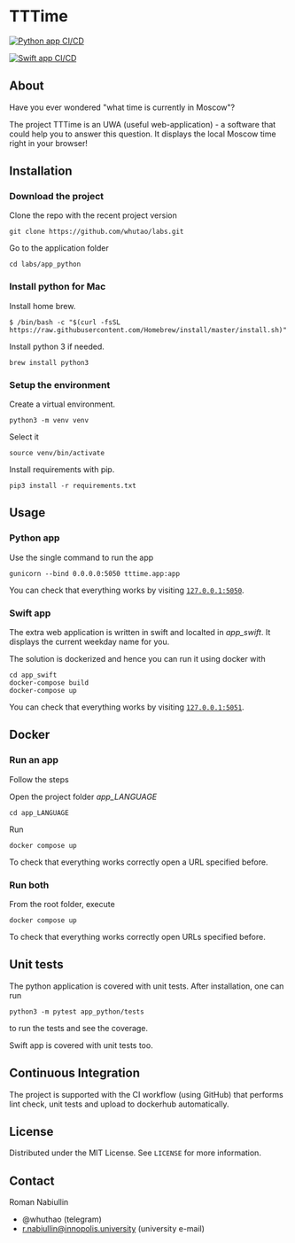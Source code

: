 # TTTime

[![Python app CI/CD](https://github.com/whutao/course-devops/actions/workflows/python.yml/badge.svg)](https://github.com/whutao/course-devops/actions/workflows/python.yml)

[![Swift app CI/CD](https://github.com/whutao/course-devops/actions/workflows/swift.yml/badge.svg)](https://github.com/whutao/course-devops/actions/workflows/swift.yml)

## About

Have you ever wondered "what time is currently in Moscow"?

The project TTTime is an UWA (useful web-application) - a
software that could help you to answer this question.
It displays the local Moscow time right in your browser!

## Installation

### Download the project

Clone the repo with the recent project version

```commandline
git clone https://github.com/whutao/labs.git
```

Go to the application folder

```commandline
cd labs/app_python
```

### Install python for Mac

Install home brew.

```commandline
$ /bin/bash -c "$(curl -fsSL
https://raw.githubusercontent.com/Homebrew/install/master/install.sh)"
```

Install python 3 if needed.

```commandline
brew install python3
```

### Setup the environment

Create a virtual environment.

```commandline
python3 -m venv venv
```

Select it

```commandline
source venv/bin/activate
```

Install requirements with pip.

```commandline
pip3 install -r requirements.txt
```

## Usage

### Python app

Use the single command to run the app

```commandline
gunicorn --bind 0.0.0.0:5050 tttime.app:app
```

You can check that everything works by visiting [`127.0.0.1:5050`](http://127.0.0.1:5050/).

### Swift app

The extra web application is written in swift and localted in *app_swift*.
It displays the current weekday name for you.

The solution is dockerized and hence you can run it using docker with

```commandline
cd app_swift
docker-compose build
docker-compose up
```

You can check that everything works by visiting [`127.0.0.1:5051`](http://127.0.0.1:5051/).

## Docker

### Run an app

Follow the steps

Open the project folder *app_LANGUAGE*

```commandline
cd app_LANGUAGE
```

Run

```commandline
docker compose up
```

To check that everything works correctly open a URL specified before.

### Run both

From the root folder, execute

```commandline
docker compose up
```

To check that everything works correctly open URLs specified before.

## Unit tests

The python application is covered with unit tests. After installation, one can run

```commandline
python3 -m pytest app_python/tests
```

to run the tests and see the coverage.

Swift app is covered with unit tests too.

## Continuous Integration

The project is supported with the CI workflow (using GitHub)
that performs lint check, unit tests and upload
to dockerhub automatically.

## License

Distributed under the MIT License. See `LICENSE` for more information.

## Contact

Roman Nabiullin

- @whuthao (telegram)
- r.nabiullin@innopolis.university (university e-mail)
